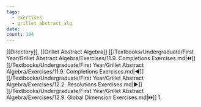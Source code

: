 ```yaml
---
tags:
  - exercises
  - grillet_abstract_alg
date:
count: 104
---
```

[[Directory]], [[Grillet Abstract Algebra]]
[[/Textbooks/Undergraduate/First Year/Grillet Abstract Algebra/Exercises/11.9. Completions Exercises.md|🞀🞀]] [[/Textbooks/Undergraduate/First Year/Grillet Abstract Algebra/Exercises/11.9. Completions Exercises.md|◀]] [[/Textbooks/Undergraduate/First Year/Grillet Abstract Algebra/Exercises/12.2. Resolutions Exercises.md|▶]] [[/Textbooks/Undergraduate/First Year/Grillet Abstract Algebra/Exercises/12.9. Global Dimension Exercises.md|🞂🞂]]
1. 